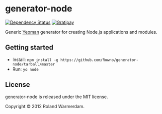 generator-node
==============

[![Dependency Status](https://david-dm.org/Rowno/generator-node/status.svg)](https://david-dm.org/Rowno/generator-node)
[![Gratipay](https://img.shields.io/gratipay/Rowno.svg)](https://gratipay.com/Rowno/)

Generic [Yeoman][] generator for creating Node.js applications and modules.


Getting started
---------------
 * Install: `npm install -g https://github.com/Rowno/generator-node/tarball/master`
 * Run: `yo node`


License
-------
generator-node is released under the MIT license.

Copyright © 2012 Roland Warmerdam.


[yeoman]: http://yeoman.io/
